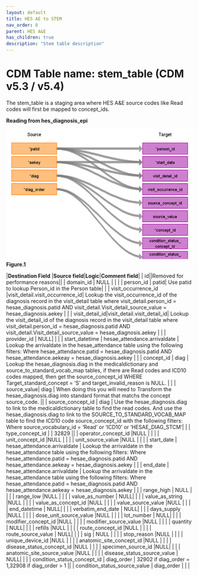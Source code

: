 ```yaml
---
layout: default
title: HES AE to STEM
nav_order: 8
parent: HES A&E
has_children: true
description: "Stem table description"
---
```


# CDM Table name: stem_table (CDM v5.3 / v5.4)

The stem_table is a staging area where HES A&E source codes like Read codes will first be mapped to concept_ids.

**Reading from hes_diagnosis_epi**

![](images/image12.png)
**Figure.1**

|**Destination Field** |**Source field**|**Logic**|**Comment field**|
| id||Removed for performance reasons||
| domain_id | NULL | | |
| person_id | patid| Use patid to lookup Person_id in the  Person table| |
| visit_occurrence_id |visit_detail.visit_occurrence_id| Lookup the visit_occurrence_id of the diagnosis record in the visit_detail table where visit_detail.person_id = hesae_diagnosis.patid AND visit_detail.Visit_detail_source_value = hesae_diagnosis.aekey | |
| visit_detail_id|visit_detail.visit_detail_id| Lookup the visit_detail_id of the diagnosis record in the visit_detail table where visit_detail.person_id = hesae_diagnosis.patid AND visit_detail.Visit_detail_source_value = hesae_diagnosis.aekey | |
| provider_id | NULL| | |
| start_datetime | hesae_attendance.arrivaldate | Lookup the arrivaldate in the hesae_attendance table using the following filters: Where hesae_attendance.patid = hesae_diagnosis.patid AND hesae_attendance.aekeay = hesae_diagnosis.aekey | |
| concept_id | diag | Lookup the hesae_diagnosis.diag in the medicaldictionary and source_to_standard_vocab_map tables, if there are Read codes and ICD10 codes mapped, then get the source_concept_id WHERE Target_standard_concept = ‘S’ and target_invalid_reason is NULL. | |
| source_value| diag | When doing this you will need to Transform the hesae_diagnosis.diag into standard format that matchs the concept source_code.  ||
| source_concept_id | diag | Use the hesae_diagnosis.diag to link to the medicaldictionary table to find the read codes. And use the hesae_diagnosis.diag to link to the SOURCE_TO_STANDARD_VOCAB_MAP table to find the ICD10 code source_concept_id with the following filters:  Where source_vocabulary_id = ‘Read’ or ‘ICD10’ or ‘HESAE_DIAG_STCM’| |
| type_concept_id |  | 32829 ||
| operator_concept_id |NULL | | |
| unit_concept_id |NULL  | | |
| unit_source_value |NULL | | |
| start_date | hesae_attendance.arrivaldate | Lookup the arrivaldate in the hesae_attendance table using the following filters: Where hesae_attendance.patid = hesae_diagnosis.patid AND hesae_attendance.aekeay = hesae_diagnosis.aekey | |
| end_date | hesae_attendance.arrivaldate | Lookup the arrivaldate in the hesae_attendance table using the following filters: Where hesae_attendance.patid = hesae_diagnosis.patid AND hesae_attendance.aekeay = hesae_diagnosis.aekey | |
| range_high | NULL | | |
| range_low |NULL | | |
| value_as_number | NULL| | |
| value_as_string |NULL | | |
| value_as_concept_id |NULL | | |
| value_source_value |NULL | | |
| end_datetime | NULL| | |
| verbatim_end_date | NULL| | | 
| days_supply |NULL | | |
| dose_unit_source_value |NULL | | |
| lot_number | NULL| | |
| modifier_concept_id |NULL  | | |
| modifier_source_value |NULL | | |
| quantity | NULL| | |
| refills |NULL | | |
| route_concept_id |NULL | | |
| route_source_value | NULL| | |
| sig | NULL | | |
| stop_reason |NULL | | |
| unique_device_id |NULL | | |
| anatomic_site_concept_id |NULL | | |
| disease_status_concept_id |NULL  | | |
| specimen_source_id |NULL| | |
| anatomic_site_source_value |NULL | | |
| disease_status_source_value | NULL| | |
| condition_status_concept_id | diag_order | 32902 if diag_order = 1,32908 if diag_order > 1 ||
| condition_status_source_value | diag_order | | |